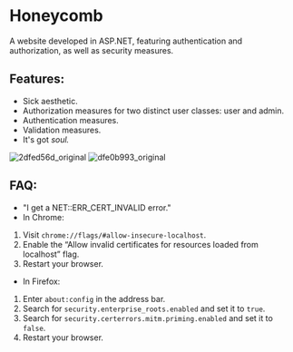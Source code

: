 # Honeycomb
A website developed in ASP.NET, featuring authentication and authorization, as well as security measures.

## Features:
 - Sick aesthetic.
 - Authorization measures for two distinct user classes: user and admin.
 - Authentication measures.
 - Validation measures.
 - It's got *soul.*

![2dfed56d_original](https://github.com/Bobabytes/Honeycomb/assets/154083278/327c7fac-5b69-4c91-aeab-fd293584c2a9)
![dfe0b993_original](https://github.com/Bobabytes/Honeycomb/assets/154083278/983050a5-70ae-4755-8923-e2fd58ed8685)

## FAQ:
- "I get a NET::ERR_CERT_INVALID error."
 - In Chrome:
 1. Visit `chrome://flags/#allow-insecure-localhost`.
 2. Enable the “Allow invalid certificates for resources loaded from localhost” flag.
 3. Restart your browser.
 
 - In Firefox:
 1. Enter `about:config` in the address bar.
 2. Search for `security.enterprise_roots.enabled` and set it to `true`.
 3. Search for `security.certerrors.mitm.priming.enabled` and set it to `false`.
 4. Restart your browser.
